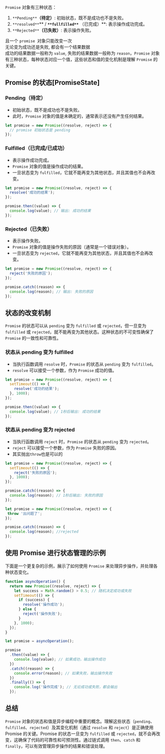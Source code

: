 
`Promise` 对象有三种状态：

1. `**Pending**`**（待定）**: 初始状态，既不是成功也不是失败。
2. `**resolved**`** / **`**fullfilled**`** （已完成）**: 表示操作成功完成。
3. `**Rejected**`**（已失败）**: 表示操作失败。

且一个 `promise `对象只能改变一次 <br />无论变为成功还是失败, 都会有一个结果数据 <br />成功的结果数据一般称为 `value`, 失败的结果数据一般称为 `reason`，`Promise` 对象有三种状态，每种状态对应一个值，这些状态和值的变化机制是理解 `Promise` 的关键。

<a name="Tk6ln"></a>
## Promise 的状态[PromiseState]

<a name="DrUE5"></a>
###  Pending（待定） 

   -  初始状态，既不是成功也不是失败。 
   -  此时，`Promise` 对象的值是未确定的，通常表示还没有产生任何结果。 
```javascript
let promise = new Promise((resolve, reject) => {
  // promise 初始状态是 pending
});
```
 
<a name="szd25"></a>
###  Fulfilled（已完成/已成功） 

   -  表示操作成功完成。 
   -  `Promise` 对象的值是操作成功的结果。 
   -  一旦状态变为 `fulfilled`，它就不能再变为其他状态，并且其值也不会再改变。 
```javascript
let promise = new Promise((resolve, reject) => {
  resolve('成功的结果');
});

promise.then((value) => {
  console.log(value); // 输出: 成功的结果
});
```
 
<a name="ZQR1p"></a>
###  Rejected（已失败） 

   -  表示操作失败。 
   -  `Promise` 对象的值是操作失败的原因（通常是一个错误对象）。 
   -  一旦状态变为 `rejected`，它就不能再变为其他状态，并且其值也不会再改变。 
```javascript
let promise = new Promise((resolve, reject) => {
  reject('失败的原因');
});

promise.catch((reason) => {
  console.log(reason); // 输出: 失败的原因
});
```
 

<a name="iwfxl"></a>
## 状态的改变机制

`Promise` 的状态可以从 `pending` 变为 `fulfilled` 或 `rejected`，但一旦变为 `fulfilled` 或 `rejected`，就不能再变为其他状态。这种状态的不可变性确保了 `Promise` 的一致性和可靠性。

<a name="Qyy3Y"></a>
###  状态从 pending 变为 fulfilled

   -  当执行函数调用 `resolve` 时，`Promise` 的状态从 `pending` 变为 `fulfilled`。 
   -  `resolve` 可以接受一个参数，作为 `Promise` 成功的值。 
```javascript
let promise = new Promise((resolve, reject) => {
  setTimeout(() => {
    resolve('成功的结果');
  }, 1000);
});

promise.then((value) => {
  console.log(value); // 1秒后输出: 成功的结果
});
```
 
<a name="zH1jR"></a>
###  状态从 pending 变为 rejected

   -  当执行函数调用 `reject` 时，`Promise` 的状态从 `pending` 变为 `rejected`。 
   -  `reject` 可以接受一个参数，作为 `Promise` 失败的原因。 
   -  其实抛出`throw`也是可以的
```javascript
let promise = new Promise((resolve, reject) => {
  setTimeout(() => {
    reject('失败的原因');
  }, 1000);
});

promise.catch((reason) => {
  console.log(reason); // 1秒后输出: 失败的原因
});
```
```javascript
let promise = new Promise((resolve, reject) => {
 throw '出问题了';
});

promise.catch((reason) => {
  console.log(reason); //rejected
}); 
```

<a name="Z3X0M"></a>
## 使用 Promise 进行状态管理的示例

下面是一个更复杂的示例，展示了如何使用 `Promise` 来处理异步操作，并处理各种状态变化。

```javascript
function asyncOperation() {
  return new Promise((resolve, reject) => {
    let success = Math.random() > 0.5; // 随机决定成功或失败
    setTimeout(() => {
      if (success) {
        resolve('操作成功');
      } else {
        reject('操作失败');
      }
    }, 1000);
  });
}

let promise = asyncOperation();

promise
  .then((value) => {
    console.log(value); // 如果成功，输出操作成功
  })
  .catch((reason) => {
    console.error(reason); // 如果失败，输出操作失败
  })
  .finally(() => {
    console.log('操作完成'); // 无论成功或失败，都会输出
  });
```

<a name="nfLIF"></a>
## 总结

`Promise` 对象的状态和值是异步编程中重要的概念。理解这些状态（`pending`、`fulfilled`、`rejected`）及其变化机制（通过 `resolve` 和 `reject`）是正确使用 Promise 的关键。Promise 的状态一旦变为 `fulfilled` 或 `rejected`，就不会再改变，这确保了代码的可靠性和可预测性。通过链式调用 `then`、`catch` 和 `finally`，可以有效管理异步操作的结果和错误处理。
